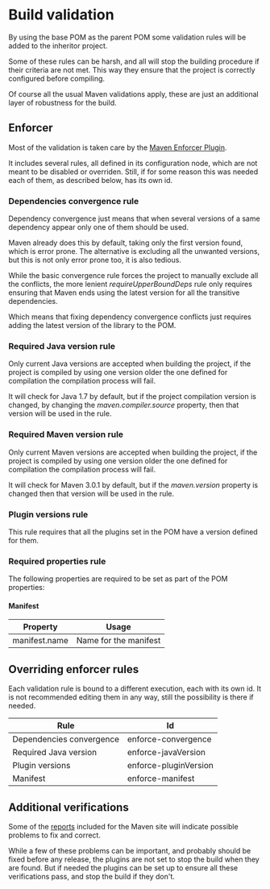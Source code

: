 # Build validation

By using the base POM as the parent POM some validation rules will be added to the inheritor project.

Some of these rules can be harsh, and all will stop the building procedure if their criteria are not met. This way they ensure that the project is correctly configured before compiling.

Of course all the usual Maven validations apply, these are just an additional layer of robustness for the build.

## Enforcer

Most of the validation is taken care by the [Maven Enforcer Plugin][enforcer-plugin].

It includes several rules, all defined in its configuration node, which are not meant to be disabled or overriden. Still, if for some reason this was needed each of them, as described below, has its own id.

### Dependencies convergence rule

Dependency convergence just means that when several versions of a same dependency appear only one of them should be used.

Maven already does this by default, taking only the first version found, which is error prone. The alternative is excluding all the unwanted versions, but this is not only error prone too, it is also tedious.

While the basic convergence rule forces the project to manually exclude all the conflicts, the more lenient *requireUpperBoundDeps* rule only requires ensuring that Maven ends using the latest version for all the transitive dependencies.

Which means that fixing dependency convergence conflicts just requires adding the latest version of the library to the POM.

###  Required Java version rule

Only current Java versions are accepted when building the project, if the project is compiled by using one version older the one defined for compilation the compilation process will fail.

It will check for Java 1.7 by default, but if the project compilation version is changed, by changing the *maven.compiler.source* property, then that version will be used in the rule.

###  Required Maven version rule

Only current Maven versions are accepted when building the project, if the project is compiled by using one version older the one defined for compilation the compilation process will fail.

It will check for Maven 3.0.1 by default, but if the *maven.version* property is changed then that version will be used in the rule.

### Plugin versions rule

This rule requires that all the plugins set in the POM have a version defined for them.

### Required properties rule

The following properties are required to be set as part of the POM properties:

#### Manifest

|Property|Usage|
|---|---|
|manifest.name|Name for the manifest|

## Overriding enforcer rules

Each validation rule is bound to a different execution, each with its own id. It is not recommended editing them in any way, still the possibility is there if needed.

|Rule|Id|
|---|---|
|Dependencies convergence|enforce-convergence|
|Required Java version|enforce-javaVersion|
|Plugin versions|enforce-pluginVersion|
|Manifest|enforce-manifest|

## Additional verifications

Some of the [reports][reports] included for the Maven site will indicate possible problems to fix and correct. 

While a few of these problems can be important, and probably should be fixed before any release, the plugins are not set to stop the build when they are found. But if needed the plugins can be set up to ensure all these verifications pass, and stop the build if they don't.

[enforcer-plugin]: https://maven.apache.org/enforcer/maven-enforcer-plugin/

[reports]: ./site_reports.html
